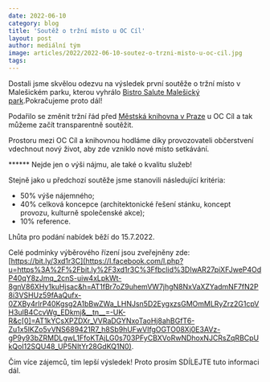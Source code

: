 ```yaml
---
date: 2022-06-10
category: blog
title: 'Soutěž o tržní místo u OC Cíl'
layout: post
author: mediální tým
image: articles/2022/2022-06-10-soutez-o-trzni-misto-u-oc-cil.jpg
tags:
---
```


Dostali jsme skvělou odezvu na výsledek první soutěže o tržní místo v Malešickém parku, kterou vyhrálo  [Bistro Salute Malešický park](https://www.facebook.com/salutemalesice?__cft__[0]=AZU78v6HPa-iwgDt_B66g0KdX0MzHBDvxgJzjv4HW99BdmhtGIOs-Dea8DIIMR-LfZiLvKeSOUvan-7D-w9DpgeCUieXDpZqCtdIyzGPvCs253_1XrNTKdqfyNauo9okN0Xa4zGTL3eDh0kPDxRz84kU&__tn__=-]K-R).Pokračujeme proto dál!

Podařilo se změnit tržní řád před  [Městská knihovna v Praze](https://www.facebook.com/mkpzahradnimesto/?__cft__[0]=AZU78v6HPa-iwgDt_B66g0KdX0MzHBDvxgJzjv4HW99BdmhtGIOs-Dea8DIIMR-LfZiLvKeSOUvan-7D-w9DpgeCUieXDpZqCtdIyzGPvCs253_1XrNTKdqfyNauo9okN0Xa4zGTL3eDh0kPDxRz84kU&__tn__=kK-R)  u OC Cíl a tak můžeme začít transparentně soutěžit.

Prostoru mezi OC Cíl a knihovnou hodláme díky provozovateli občerstvení vdechnout nový život, aby zde vzniklo nové místo setkávání.

****** Nejde jen o výši nájmu, ale také o kvalitu služeb!

Stejně jako u předchozí soutěže jsme stanovili následující kritéria:

-   50% výše nájemného;
-   40% celková koncepce (architektonické řešení stánku, koncept provozu, kulturně společenské akce);
-   10% reference.

Lhůta pro podání nabídek běží do 15.7.2022.

Celé podmínky výběrového řízení jsou zveřejněny zde:  [https://bit.ly/3xd1r3C](https://l.facebook.com/l.php?u=https%3A%2F%2Fbit.ly%2F3xd1r3C%3Ffbclid%3DIwAR27piXFJweP4OdP40qY8zJmq_2cnS-uiw4xLpkWt-8gnV86XHy1kuHjsac&h=AT1fBr7oZ9uhemVW7jhgN8NxVaXZYadmNF7fN2P8i3VSHUz59fAaQufx-0ZXBy4rlrP40Kgsg2A1bBwZWa_LHNJsn5D2EygxzsGMOmMLRyZrz2G1cpVH3uIB4CcvWg_EDkmj&__tn__=-UK-R&c[0]=AT1kYCsXPZDXr_VVRaDGYNxoTaoHj8ahBGfT6-Zu1x5lKZo5vVNS689421R7_h8Sb9hUFwVIfgOGTO08Xj0E3AVz-gP9y93bZRMDLgwL1FfoKTAjLG0s703PFyCBXVoRwNDhoxNJCRsZqRBCpUkQoI12SQU48_UP5NItYr28GdKQ1N0).

Čím více zájemců, tím lepší výsledek! Proto prosím SDÍLEJTE tuto informaci dál.
